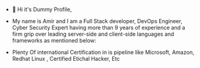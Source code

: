 - 👋 Hi it's Dummy Profile,

- My name is Amir and I am a Full Stack developer, DevOps Engineer, Cyber Security Expert having more than 9 years of  experience  and a firm grip over leading server-side and client-side languages and frameworks as mentioned below:

- Plenty Of international Certification in is pipeline like Microsoft, Amazon, Redhat Linux , Certified Etichal Hacker, Etc
